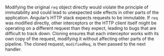 Modifying the original `req` object directly would violate the principle of immutability and could lead to unexpected side effects in other parts of the application. Angular’s HTTP stack expects requests to be immutable. If `req` was modified directly, other interceptors or the HTTP client itself might be operating on a different request than they expect, leading to bugs that are difficult to track down. Cloning ensures that each interceptor works with its own copy of the request, modifying it without affecting other parts of the pipeline. The cloned request, `modifiedReq`, is then passed to the next handler.